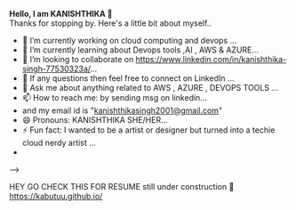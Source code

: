 <b>Hello, I am KANISHTHIKA 👋</b>
<br>
Thanks for stopping by. Here's a little bit about myself..


- 🔭 I’m currently working on cloud computing and devops ...
- 🌱 I’m currently learning about Devops tools ,AI , AWS & AZURE...
- 👯 I’m looking to collaborate on https://www.linkedin.com/in/kanishthika-singh-77530323a/...
- 🤔 If any questions then feel free to connect on LinkedIn ...
- 💬 Ask me about anything related to AWS , AZURE , DEVOPS TOOLS ...
- 📫 How to reach me: by sending msg on linkedin...
- and my email id is "kanishthikasingh2001@gmail.com"
- 😄 Pronouns: KANISHTHIKA SHE/HER...
- ⚡ Fun fact: I wanted to be a artist or designer but turned into a techie cloud nerdy artist ...
- 
-->

HEY GO CHECK THIS FOR RESUME
still under construction 🚧 
https://kabutuu.github.io/

